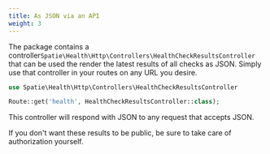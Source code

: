 ```yaml
---
title: As JSON via an API
weight: 3
---
```


The package contains a controller`Spatie\Health\Http\Controllers\HealthCheckResultsController` that can be used the render the latest results of all checks as JSON.  Simply use that controller in your routes on any URL you desire.

```php
use Spatie\Health\Http\Controllers\HealthCheckResultsController

Route::get('health', HealthCheckResultsController::class);
```

This controller will respond with JSON to any request that accepts JSON.

If you don't want these results to be public, be sure to take care of authorization yourself.
